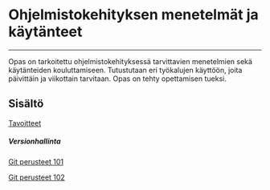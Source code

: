 # Ohjelmistokehityksen menetelmät ja käytänteet

---

Opas on tarkoitettu ohjelmistokehityksessä tarvittavien menetelmien sekä käytänteiden kouluttamiseen. Tutustutaan eri työkalujen käyttöön, joita päivittäin ja viikottain tarvitaan. Opas on tehty opettamisen tueksi.

## Sisältö

[Tavoitteet](/tavoitteet.md)

##### **Versionhallinta**

[Git perusteet 101](/chapter1.md)

[Git perusteet 102](/git-perusteet-102.md)


